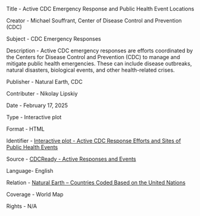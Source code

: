 Title - Active CDC Emergency Response and Public Health Event Locations

Creator - Michael Souffrant, Center of Disease Control and Prevention (CDC)

Subject - CDC Emergency Responses

Description - Active CDC emergency responses are efforts coordinated by the Centers for Disease Control and Prevention (CDC) to manage and mitigate public health emergencies. These can include disease outbreaks, natural disasters, biological events, and other health-related crises.

Publisher - Natural Earth, CDC

Contributer - Nikolay Lipskiy

Date - February 17, 2025

Type - Interactive plot

Format - HTML

Identifier - [Interactive plot - Active CDC Response Efforts and Sites of Public Health Events](https://msouffrant1.github.io/cdc-active-emergency-responses/)

Source - [CDCReady - Active Responses and Events](https://cdcready.cdc.gov/) 

Language- English

Relation - [Natural Earth – Countries Coded Based on the United Nations](https://www.naturalearthdata.com/downloads/110m-cultural-vectors/110m-admin-0-countries/)

Coverage - World Map

Rights - N/A


